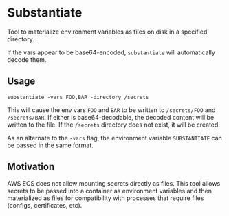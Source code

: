 Substantiate
===

Tool to materialize environment variables as files on disk in a specified directory.

If the vars appear to be base64-encoded, `substantiate` will automatically decode them.

## Usage

```
substantiate -vars FOO,BAR -directory /secrets
```

This will cause the env vars `FOO` and `BAR` to be written to `/secrets/FOO` and `/secrets/BAR`.
If either is base64-decodable, the decoded content will be written to the file.
If the `/secrets` directory does not exist, it will be created.

As an alternate to the `-vars` flag,
the environment variable `SUBSTANTIATE` can be passed in the same format.

## Motivation

AWS ECS does not allow mounting secrets directly as files.
This tool allows secrets to be passed into a container as environment variables and then materialized as files for compatibility with processes that require files (configs, certificates, etc).